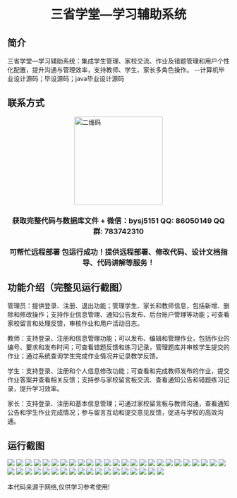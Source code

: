 <p><h1 align="center">三省学堂—学习辅助系统</h1></p>

## 简介
三省学堂—学习辅助系统：集成学生管理、家校交流、作业及错题管理和用户个性化配置，提升沟通与管理效率，支持教师、学生、家长多角色操作。    --计算机毕业设计源码；毕设源码；java毕业设计源码


## 联系方式
<img src="https://bs-1329754181.cos.ap-shanghai.myqcloud.com/wx.jpg" alt="二维码" style="display: block; margin: 0 auto;" width="200px">
<p><h3 align="center">获取完整代码与数据库文件 + 微信：bysj5151 QQ: 86050149 QQ群: 783742310</h3></p>
<p><h3 align="center">可帮忙远程部署 包运行成功！提供远程部署、修改代码、设计文档指导、代码讲解等服务！</h3></p>

## 功能介绍（完整见运行截图）
管理员：提供登录、注册、退出功能；管理学生、家长和教师信息，包括新增、删除和修改操作；支持作业信息管理、通知公告发布、后台账户管理等功能；可查看家校留言和处理反馈，审核作业和用户活动日志。

教师：支持登录、注册和信息管理功能；可以发布、编辑和管理作业，包括作业的编号、要求和发布时间；可查看错题反馈和练习记录，管理题库并审核学生提交的作业；通过系统查询学生完成作业情况并记录教学反馈。

学生：支持登录、注册和个人信息修改功能；可查看和完成教师发布的作业，提交作业答案并查看相关反馈；支持参与家校留言板交流、查看通知公告和错题练习记录，提升学习效率。

家长：支持登录、注册和基本信息管理；可通过家校留言板与教师沟通，查看通知公告和学生作业完成情况；参与留言互动和提交意见反馈，促进与学校的高效沟通。


## 运行截图
![](https://bs-1329754181.cos.ap-shanghai.myqcloud.com/ssm/SanShengXueTangLearningAssistantSystem/img/001.jpg)
![](https://bs-1329754181.cos.ap-shanghai.myqcloud.com/ssm/SanShengXueTangLearningAssistantSystem/img/002.jpg)
![](https://bs-1329754181.cos.ap-shanghai.myqcloud.com/ssm/SanShengXueTangLearningAssistantSystem/img/003.jpg)
![](https://bs-1329754181.cos.ap-shanghai.myqcloud.com/ssm/SanShengXueTangLearningAssistantSystem/img/004.jpg)
![](https://bs-1329754181.cos.ap-shanghai.myqcloud.com/ssm/SanShengXueTangLearningAssistantSystem/img/005.jpg)
![](https://bs-1329754181.cos.ap-shanghai.myqcloud.com/ssm/SanShengXueTangLearningAssistantSystem/img/006.jpg)
![](https://bs-1329754181.cos.ap-shanghai.myqcloud.com/ssm/SanShengXueTangLearningAssistantSystem/img/007.jpg)
![](https://bs-1329754181.cos.ap-shanghai.myqcloud.com/ssm/SanShengXueTangLearningAssistantSystem/img/008.jpg)
![](https://bs-1329754181.cos.ap-shanghai.myqcloud.com/ssm/SanShengXueTangLearningAssistantSystem/img/009.jpg)
![](https://bs-1329754181.cos.ap-shanghai.myqcloud.com/ssm/SanShengXueTangLearningAssistantSystem/img/010.jpg)
![](https://bs-1329754181.cos.ap-shanghai.myqcloud.com/ssm/SanShengXueTangLearningAssistantSystem/img/011.jpg)
![](https://bs-1329754181.cos.ap-shanghai.myqcloud.com/ssm/SanShengXueTangLearningAssistantSystem/img/012.jpg)
![](https://bs-1329754181.cos.ap-shanghai.myqcloud.com/ssm/SanShengXueTangLearningAssistantSystem/img/013.jpg)
![](https://bs-1329754181.cos.ap-shanghai.myqcloud.com/ssm/SanShengXueTangLearningAssistantSystem/img/014.jpg)
![](https://bs-1329754181.cos.ap-shanghai.myqcloud.com/ssm/SanShengXueTangLearningAssistantSystem/img/015.jpg)
![](https://bs-1329754181.cos.ap-shanghai.myqcloud.com/ssm/SanShengXueTangLearningAssistantSystem/img/016.jpg)
![](https://bs-1329754181.cos.ap-shanghai.myqcloud.com/ssm/SanShengXueTangLearningAssistantSystem/img/017.jpg)
![](https://bs-1329754181.cos.ap-shanghai.myqcloud.com/ssm/SanShengXueTangLearningAssistantSystem/img/018.jpg)
![](https://bs-1329754181.cos.ap-shanghai.myqcloud.com/ssm/SanShengXueTangLearningAssistantSystem/img/019.jpg)
![](https://bs-1329754181.cos.ap-shanghai.myqcloud.com/ssm/SanShengXueTangLearningAssistantSystem/img/020.jpg)
![](https://bs-1329754181.cos.ap-shanghai.myqcloud.com/ssm/SanShengXueTangLearningAssistantSystem/img/021.jpg)
![](https://bs-1329754181.cos.ap-shanghai.myqcloud.com/ssm/SanShengXueTangLearningAssistantSystem/img/022.jpg)
![](https://bs-1329754181.cos.ap-shanghai.myqcloud.com/ssm/SanShengXueTangLearningAssistantSystem/img/023.jpg)
![](https://bs-1329754181.cos.ap-shanghai.myqcloud.com/ssm/SanShengXueTangLearningAssistantSystem/img/024.jpg)
![](https://bs-1329754181.cos.ap-shanghai.myqcloud.com/ssm/SanShengXueTangLearningAssistantSystem/img/025.jpg)
![](https://bs-1329754181.cos.ap-shanghai.myqcloud.com/ssm/SanShengXueTangLearningAssistantSystem/img/026.jpg)
![](https://bs-1329754181.cos.ap-shanghai.myqcloud.com/ssm/SanShengXueTangLearningAssistantSystem/img/027.jpg)
![](https://bs-1329754181.cos.ap-shanghai.myqcloud.com/ssm/SanShengXueTangLearningAssistantSystem/img/028.jpg)
![](https://bs-1329754181.cos.ap-shanghai.myqcloud.com/ssm/SanShengXueTangLearningAssistantSystem/img/029.jpg)
![](https://bs-1329754181.cos.ap-shanghai.myqcloud.com/ssm/SanShengXueTangLearningAssistantSystem/img/030.jpg)
![](https://bs-1329754181.cos.ap-shanghai.myqcloud.com/ssm/SanShengXueTangLearningAssistantSystem/img/031.jpg)
![](https://bs-1329754181.cos.ap-shanghai.myqcloud.com/ssm/SanShengXueTangLearningAssistantSystem/img/032.jpg)
![](https://bs-1329754181.cos.ap-shanghai.myqcloud.com/ssm/SanShengXueTangLearningAssistantSystem/img/033.jpg)
![](https://bs-1329754181.cos.ap-shanghai.myqcloud.com/ssm/SanShengXueTangLearningAssistantSystem/img/034.jpg)
![](https://bs-1329754181.cos.ap-shanghai.myqcloud.com/ssm/SanShengXueTangLearningAssistantSystem/img/035.jpg)
![](https://bs-1329754181.cos.ap-shanghai.myqcloud.com/ssm/SanShengXueTangLearningAssistantSystem/img/036.jpg)
![](https://bs-1329754181.cos.ap-shanghai.myqcloud.com/ssm/SanShengXueTangLearningAssistantSystem/img/037.jpg)
![](https://bs-1329754181.cos.ap-shanghai.myqcloud.com/ssm/SanShengXueTangLearningAssistantSystem/img/038.jpg)
![](https://bs-1329754181.cos.ap-shanghai.myqcloud.com/ssm/SanShengXueTangLearningAssistantSystem/img/039.jpg)
![](https://bs-1329754181.cos.ap-shanghai.myqcloud.com/ssm/SanShengXueTangLearningAssistantSystem/img/040.jpg)
![](https://bs-1329754181.cos.ap-shanghai.myqcloud.com/ssm/SanShengXueTangLearningAssistantSystem/img/041.jpg)
![](https://bs-1329754181.cos.ap-shanghai.myqcloud.com/ssm/SanShengXueTangLearningAssistantSystem/img/042.jpg)
![](https://bs-1329754181.cos.ap-shanghai.myqcloud.com/ssm/SanShengXueTangLearningAssistantSystem/img/043.jpg)

<p>本代码来源于网络,仅供学习参考使用!</p>
